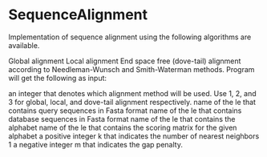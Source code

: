 # SequenceAlignment
Implementation of sequence alignment using the following algorithms are available.

Global alignment
Local alignment
End space free (dove-tail) alignment according to Needleman-Wunsch and Smith-Waterman methods.
Program will get the following as input:

an integer that denotes which alignment method will be used. Use 1, 2, and 3 for global, local, and dove-tail alignment respectively.
name of the le that contains query sequences in Fasta format
name of the le that contains database sequences in Fasta format
name of the le that contains the alphabet
name of the le that contains the scoring matrix for the given alphabet
a positive integer k that indicates the number of nearest neighbors 1
a negative integer m that indicates the gap penalty.
